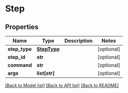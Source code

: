 # Step

## Properties
Name | Type | Description | Notes
------------ | ------------- | ------------- | -------------
**step_type** | [**StepType**](StepType.md) |  | [optional] 
**step_id** | **str** |  | [optional] 
**command** | **str** |  | [optional] 
**args** | **list[str]** |  | [optional] 

[[Back to Model list]](../README.md#documentation-for-models) [[Back to API list]](../README.md#documentation-for-api-endpoints) [[Back to README]](../README.md)


